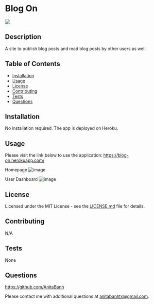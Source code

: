 # Blog On
![](https://img.shields.io/badge/license-MIT-green)

## Description
A site to publish blog posts and read blog posts by other users as well. 
 
## Table of Contents 

  - [Installation](##installation)
  - [Usage](#usage)
  - [License](#license)
  - [Contributing](#contributing)
  - [Tests](#tests)
  - [Questions](#questions)

## Installation
No installation required. The app is deployed on Heroku.

## Usage
Please visit the link below to use the application: 
   https://blog-on.herokuapp.com/
   
   Homepage
![image](https://user-images.githubusercontent.com/120350675/221471930-44733e77-065f-4860-bcdc-79303ba1f1b5.png)

   User Dashboard
   ![image](https://user-images.githubusercontent.com/120350675/221471865-f9f5bce9-69aa-4072-a584-bafb47c1c040.png)


## License
Licensed under the MIT License - see the [LICENSE.md](https://github.com/AnitaBanh/Tech-Blog/blob/main/LICENSE) file for details.

## Contributing
N/A

## Tests
None

## Questions
<https://github.com/AnitaBanh>

Please contact me with additional questions at anitabanhtx@gmail.com.
  
